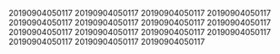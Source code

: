 20190904050117
20190904050117
20190904050117
20190904050117
20190904050117
20190904050117
20190904050117
20190904050117
20190904050117
20190904050117
20190904050117
20190904050117
20190904050117
20190904050117
20190904050117
